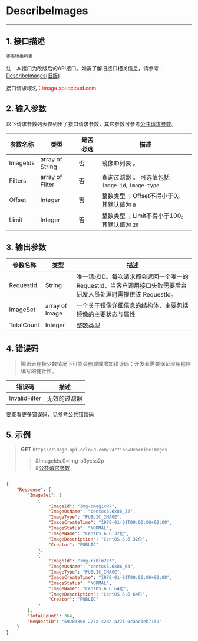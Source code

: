 # DescribeImages
-------------------

## 1. 接口描述

	查看镜像列表


注：本接口为改版后的API接口。如需了解旧接口相关信息，请参考：[DescribeImages(旧版)](https://www.qcloud.com/document/api/213/1272)


接口请求域名：<font style="color:red">image.api.qcloud.com</font>



## 2. 输入参数

以下请求参数列表仅列出了接口请求参数，其它参数可参考[公共请求参数](/document/api/213/6976)。

| 参数名称 |  类型 |是否必选| 描述 |
|---------|---------|---------|---------|
| ImageIds |  array of String |否 | 镜像ID列表 。
| Filters |  array of Filter |否 | 查询过滤器 。 可选值包括 `image-id`, `image-type`
| Offset |  Integer |否 | 整数类型 ；Offset不得小于0。其默认值为 `0`
| Limit |  Integer |否 | 整数类型 ；Limit不得小于100。其默认值为 `20`


## 3. 输出参数

| 参数名称 | 类型 | 描述 |
|---------|---------|---------|
| RequestId | String | 唯一请求ID。每次请求都会返回一个唯一的 RequestId，当客户调用接口失败需要后台研发人员处理时需提供该 RequestId。|
| ImageSet |  array of Image | 一个关于镜像详细信息的结构体，主要包括镜像的主要状态与属性
| TotalCount |  Integer | 整数类型


## 4. 错误码

> 腾讯云在极少数情况下可能会删减或增加错误码；开发者需要保证应用程序编写的健壮性。

| 错误码 |  描述 |
|---------|---------|
|InvalidFilter | 无效的过滤器 |


要查看更多错误码，见参考[公共错误码]()

## 5. 示例 

>**GET** `https://image.api.qcloud.com/?Action=DescribeImages`
>>&ImageIds.0=img-o3ycss2p<br>
>>&[公共请求参数](/doc/api/229/6976)

```json

{
    "Response": {
        "ImageSet": [
            {
                "ImageId": "img-pmqg1cw7",
                "ImageOsName": "centos6.6x86_32",
                "ImageType": "PUBLIC_IMAGE",
                "ImageCreateTime": "1970-01-01T00:00:00+00:00",
                "ImageStatus": "NORMAL",
                "ImageName": "CentOS 6.6 32位",
                "ImageDescription": "CentOS 6.6 32位",
                "Creator": "PUBLIC"
            },
            {
                "ImageId": "img-ri0lm2zt",
                "ImageOsName": "centos6.6x86_64",
                "ImageType": "PUBLIC_IMAGE",
                "ImageCreateTime": "1970-01-01T00:00:00+00:00",
                "ImageStatus": "NORMAL",
                "ImageName": "CentOS 6.6 64位",
                "ImageDescription": "CentOS 6.6 64位",
                "Creator": "PUBLIC"
            }
        ],
        "TotalCount": 364,
        "RequestID": "5920380e-277a-420a-a221-0caac3eb7159"
    }
}

```



